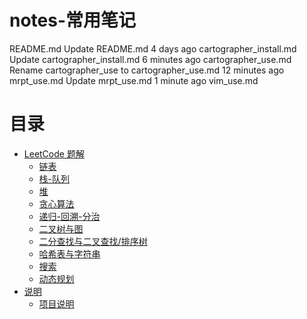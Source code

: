 # notes-常用笔记



README.md	Update README.md	4 days ago
cartographer_install.md	Update cartographer_install.md	6 minutes ago
cartographer_use.md	Rename cartographer_use to cartographer_use.md	12 minutes ago
mrpt_use.md	Update mrpt_use.md	1 minute ago
vim_use.md

# 目录


- [LeetCode 题解](#leetcode-%E9%A2%98%E8%A7%A3)
  - [链表](#%E9%93%BE%E8%A1%A8)
  - [栈-队列](#%E6%A0%88-%E9%98%9F%E5%88%97)
  - [堆](#%E5%A0%86)
  - [贪心算法](#%E8%B4%AA%E5%BF%83%E7%AE%97%E6%B3%95)
  - [递归-回溯-分治](#%E9%80%92%E5%BD%92-%E5%9B%9E%E6%BA%AF-%E5%88%86%E6%B2%BB)
  - [二叉树与图](#%E4%BA%8C%E5%8F%89%E6%A0%91%E4%B8%8E%E5%9B%BE)
  - [二分查找与二叉查找/排序树](#%E4%BA%8C%E5%88%86%E6%9F%A5%E6%89%BE%E4%B8%8E%E4%BA%8C%E5%8F%89%E6%9F%A5%E6%89%BE%E6%8E%92%E5%BA%8F%E6%A0%91)
  - [哈希表与字符串](#%E5%93%88%E5%B8%8C%E8%A1%A8%E4%B8%8E%E5%AD%97%E7%AC%A6%E4%B8%B2)
  - [搜索](#%E6%90%9C%E7%B4%A2)
  - [动态规划](#%E5%8A%A8%E6%80%81%E8%A7%84%E5%88%92)
- [说明](#%E8%AF%B4%E6%98%8E)
  - [项目说明](#%E9%A1%B9%E7%9B%AE%E8%AF%B4%E6%98%8E)

<!-- /MarkdownTOC -->
